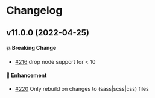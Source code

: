 # Changelog

## v11.0.0 (2022-04-25)

#### :boom: Breaking Change

- [#216](https://github.com/adopted-ember-addons/ember-cli-sass/pull/216) drop node support for < 10

#### :rocket: Enhancement

- [#220](https://github.com/adopted-ember-addons/ember-cli-sass/pull/220) Only rebuild on changes to (sass|scss|css) files

